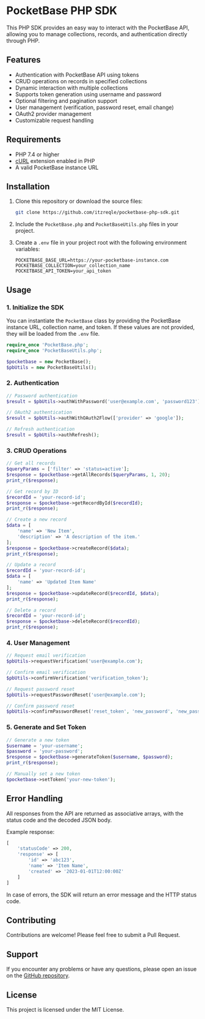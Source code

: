 # PocketBase PHP SDK

This PHP SDK provides an easy way to interact with the PocketBase API, allowing you to manage collections, records, and authentication directly through PHP.

## Features

- Authentication with PocketBase API using tokens
- CRUD operations on records in specified collections
- Dynamic interaction with multiple collections
- Supports token generation using username and password
- Optional filtering and pagination support
- User management (verification, password reset, email change)
- OAuth2 provider management
- Customizable request handling

## Requirements

- PHP 7.4 or higher
- [cURL](https://www.php.net/manual/en/book.curl.php) extension enabled in PHP
- A valid PocketBase instance URL

## Installation

1. Clone this repository or download the source files:
   ```bash
   git clone https://github.com/itzreqle/pocketbase-php-sdk.git
   ```

2. Include the `PocketBase.php` and `PocketBaseUtils.php` files in your project.

3. Create a `.env` file in your project root with the following environment variables:
   ```
   POCKETBASE_BASE_URL=https://your-pocketbase-instance.com
   POCKETBASE_COLLECTION=your_collection_name
   POCKETBASE_API_TOKEN=your_api_token
   ```

## Usage

### 1. Initialize the SDK

You can instantiate the `PocketBase` class by providing the PocketBase instance URL, collection name, and token. If these values are not provided, they will be loaded from the `.env` file.

```php
require_once 'PocketBase.php';
require_once 'PocketBaseUtils.php';

$pocketbase = new PocketBase();
$pbUtils = new PocketBaseUtils();
```

### 2. Authentication

```php
// Password authentication
$result = $pbUtils->authWithPassword('user@example.com', 'password123');

// OAuth2 authentication
$result = $pbUtils->authWithOAuth2Flow(['provider' => 'google']);

// Refresh authentication
$result = $pbUtils->authRefresh();
```

### 3. CRUD Operations

```php
// Get all records
$queryParams = ['filter' => 'status=active'];
$response = $pocketbase->getAllRecords($queryParams, 1, 20);
print_r($response);

// Get record by ID
$recordId = 'your-record-id';
$response = $pocketbase->getRecordById($recordId);
print_r($response);

// Create a new record
$data = [
    'name' => 'New Item',
    'description' => 'A description of the item.'
];
$response = $pocketbase->createRecord($data);
print_r($response);

// Update a record
$recordId = 'your-record-id';
$data = [
    'name' => 'Updated Item Name'
];
$response = $pocketbase->updateRecord($recordId, $data);
print_r($response);

// Delete a record
$recordId = 'your-record-id';
$response = $pocketbase->deleteRecord($recordId);
print_r($response);
```

### 4. User Management

```php
// Request email verification
$pbUtils->requestVerification('user@example.com');

// Confirm email verification
$pbUtils->confirmVerification('verification_token');

// Request password reset
$pbUtils->requestPasswordReset('user@example.com');

// Confirm password reset
$pbUtils->confirmPasswordReset('reset_token', 'new_password', 'new_password_confirm');
```

### 5. Generate and Set Token

```php
// Generate a new token
$username = 'your-username';
$password = 'your-password';
$response = $pocketbase->generateToken($username, $password);
print_r($response);

// Manually set a new token
$pocketbase->setToken('your-new-token');
```

## Error Handling

All responses from the API are returned as associative arrays, with the status code and the decoded JSON body.

Example response:
```php
[
    'statusCode' => 200,
    'response' => [
        'id' => 'abc123',
        'name' => 'Item Name',
        'created' => '2023-01-01T12:00:00Z'
    ]
]
```

In case of errors, the SDK will return an error message and the HTTP status code.

## Contributing

Contributions are welcome! Please feel free to submit a Pull Request.

## Support

If you encounter any problems or have any questions, please open an issue on the [GitHub repository](https://github.com/itzreqle/pocketbase-php-sdk/issues).

## License

This project is licensed under the MIT License.
